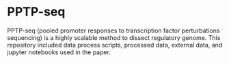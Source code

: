 # PPTP-seq
PPTP-seq (pooled promoter responses to transcription factor perturbations sequencing) is a highly scalable method to dissect regulatory genome. 
This repository included data process scripts, processed data, external data, and jupyter notebooks used in the paper.
